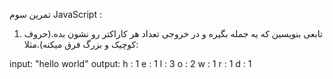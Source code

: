 تمرین سوم JavaScript :
1) تابعی بنویسین که یه جمله بگیره و در خروجی تعداد هر کاراکتر رو نشون بده.(حروف کوچیک و بزرگ فرق میکنه).مثلا:

input: "hello world"
output: 
h : 1 
e : 1
l : 3
o : 2
w : 1
r : 1
d : 1
